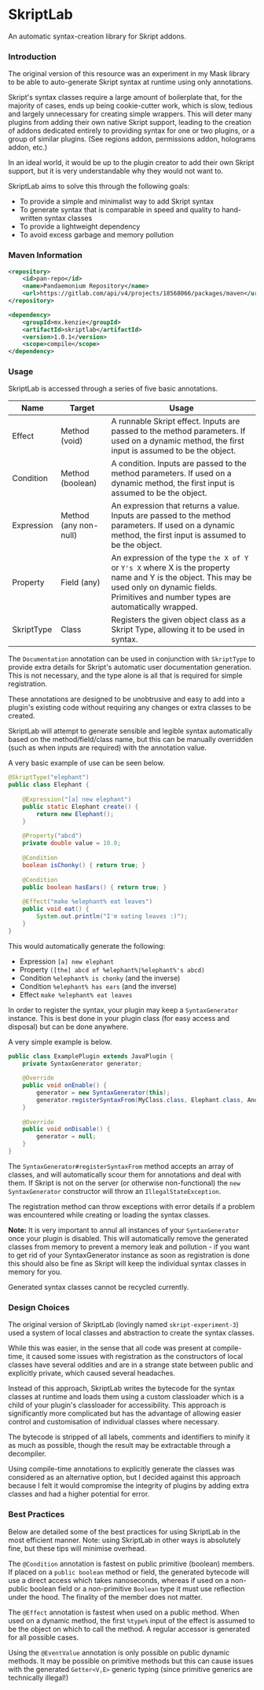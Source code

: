 SkriptLab
=====

An automatic syntax-creation library for Skript addons.

### Introduction

The original version of this resource was an experiment in my Mask library to be able to auto-generate Skript syntax at runtime using only annotations.

Skript's syntax classes require a large amount of boilerplate that, for the majority of cases, ends up being cookie-cutter work, which is slow, tedious and largely unnecessary for creating simple wrappers.
This will deter many plugins from adding their own native Skript support, leading to the creation of addons dedicated entirely to providing syntax for one or two plugins, or a group of similar plugins. (See regions addon, permissions addon, holograms addon, etc.)

In an ideal world, it would be up to the plugin creator to add their own Skript support, but it is very understandable why they would not want to.

SkriptLab aims to solve this through the following goals:
 - To provide a simple and minimalist way to add Skript syntax
 - To generate syntax that is comparable in speed and quality to hand-written syntax classes
 - To provide a lightweight dependency
 - To avoid excess garbage and memory pollution

### Maven Information

```xml
<repository>
    <id>pan-repo</id>
    <name>Pandaemonium Repository</name>
    <url>https://gitlab.com/api/v4/projects/18568066/packages/maven</url>
</repository>
``` 

```xml
<dependency>
    <groupId>mx.kenzie</groupId>
    <artifactId>skriptlab</artifactId>
    <version>1.0.1</version>
    <scope>compile</scope>
</dependency>
```

### Usage

SkriptLab is accessed through a series of five basic annotations.

|Name|Target|Usage|
|----|------|-----|
|Effect|Method (void)|A runnable Skript effect. Inputs are passed to the method parameters. If used on a dynamic method, the first input is assumed to be the object.|
|Condition|Method (boolean)|A condition. Inputs are passed to the method parameters. If used on a dynamic method, the first input is assumed to be the object.|
|Expression|Method (any non-null)|An expression that returns a value. Inputs are passed to the method parameters. If used on a dynamic method, the first input is assumed to be the object.|
|Property|Field (any)|An expression of the type `the X of Y` or `Y's X` where X is the property name and Y is the object. This may be used only on dynamic fields. Primitives and number types are automatically wrapped.|
|SkriptType|Class|Registers the given object class as a Skript Type, allowing it to be used in syntax.|

The `Documentation` annotation can be used in conjunction with `SkriptType` to provide extra details for Skript's automatic user documentation generation. This is not necessary, and the type alone is all that is required for simple registration. 

These annotations are designed to be unobtrusive and easy to add into a plugin's existing code without requiring any changes or extra classes to be created.

SkriptLab will attempt to generate sensible and legible syntax automatically based on the method/field/class name, but this can be manually overridden (such as when inputs are required) with the annotation value.

A very basic example of use can be seen below.

```java
@SkriptType("elephant")
public class Elephant {
    
    @Expression("[a] new elephant")
    public static Elephant create() {
        return new Elephant();
    }
    
    @Property("abcd")
    private double value = 10.0;
    
    @Condition
    boolean isChonky() { return true; }
    
    @Condition
    public boolean hasEars() { return true; }
    
    @Effect("make %elephant% eat leaves")
    public void eat() {
        System.out.println("I'm eating leaves :)");
    }
}
```

This would automatically generate the following:
 - Expression `[a] new elephant`
 - Property `([the] abcd of %elephant%|%elephant%'s abcd)`
 - Condition `%elephant% is chonky` (and the inverse)
 - Condition `%elephant% has ears` (and the inverse)
 - Effect `make %elephant% eat leaves`

In order to register the syntax, your plugin may keep a `SyntaxGenerator` instance. This is best done in your plugin class (for easy access and disposal) but can be done anywhere.

A very simple example is below.

```java
public class ExamplePlugin extends JavaPlugin {
    private SyntaxGenerator generator;
    
    @Override
    public void onEnable() {
        generator = new SyntaxGenerator(this);
        generator.registerSyntaxFrom(MyClass.class, Elephant.class, AnotherClass.class);
    }
    
    @Override
    public void onDisable() {
        generator = null;
    }
}
```

The `SyntaxGenerator#registerSyntaxFrom` method accepts an array of classes, and will automatically scour them for annotations and deal with them.
If Skript is not on the server (or otherwise non-functional) the `new SyntaxGenerator` constructor will throw an `IllegalStateException`.

The registration method can throw exceptions with error details if a problem was encountered while creating or loading the syntax classes.

**Note:** It is very important to annul all instances of your `SyntaxGenerator` once your plugin is disabled. This will automatically remove the generated classes from memory to prevent a memory leak and pollution - if you want to get rid of your SyntaxGenerator instance as soon as registration is done this should also be fine as Skript will keep the individual syntax classes in memory for you.

Generated syntax classes cannot be recycled currently.

### Design Choices

The original version of SkriptLab (lovingly named `skript-experiment-3`) used a system of local classes and abstraction to create the syntax classes.

While this was easier, in the sense that all code was present at compile-time, it caused some issues with registration as the constructors of local classes have several oddities and are in a strange state between public and explicitly private, which caused several headaches.

Instead of this approach, SkriptLab writes the bytecode for the syntax classes at runtime and loads them using a custom classloader which is a child of your plugin's classloader for accessibility.
This approach is significantly more complicated but has the advantage of allowing easier control and customisation of individual classes where necessary.

The bytecode is stripped of all labels, comments and identifiers to minify it as much as possible, though the result may be extractable through a decompiler.

Using compile-time annotations to explicitly generate the classes was considered as an alternative option, but I decided against this approach because I felt it would compromise the integrity of plugins by adding extra classes and had a higher potential for error.

### Best Practices

Below are detailed some of the best practices for using SkriptLab in the most efficient manner. Note: using SkriptLab in other ways is absolutely fine, but these tips will minimise overhead.

The `@Condition` annotation is fastest on public primitive (boolean) members. If placed on a `public boolean` method or field, the generated bytecode will use a direct access which takes nanoseconds, whereas if used on a non-public boolean field or a non-primitive `Boolean` type it must use reflection under the hood. The finality of the member does not matter.

The `@Effect` annotation is fastest when used on a public method. When used on a dynamic method, the first `%type%` input of the effect is assumed to be the object on which to call the method. A regular accessor is generated for all possible cases.

Using the `@EventValue` annotation is only possible on public dynamic methods. It may be possible on primitive methods but this can cause issues with the generated `Getter<V,E>` generic typing (since primitive generics are technically illegal!)

